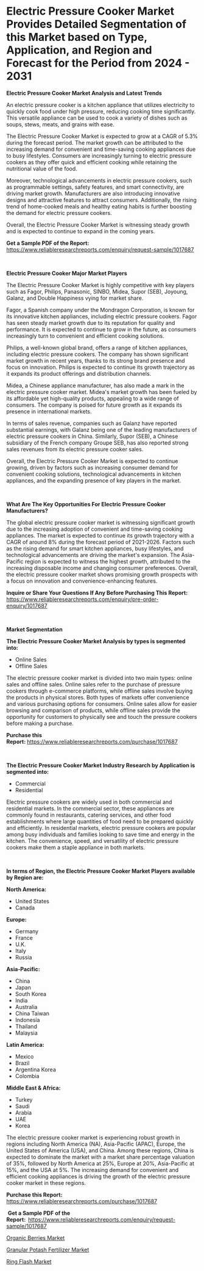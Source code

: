 <p><h1>Electric Pressure Cooker Market Provides Detailed Segmentation of this Market based on Type, Application, and Region and Forecast for the Period from 2024 - 2031</h1></p><p><strong>Electric Pressure Cooker Market Analysis and Latest Trends</strong></p>
<p><p>An electric pressure cooker is a kitchen appliance that utilizes electricity to quickly cook food under high pressure, reducing cooking time significantly. This versatile appliance can be used to cook a variety of dishes such as soups, stews, meats, and grains with ease.</p><p>The Electric Pressure Cooker Market is expected to grow at a CAGR of 5.3% during the forecast period. The market growth can be attributed to the increasing demand for convenient and time-saving cooking appliances due to busy lifestyles. Consumers are increasingly turning to electric pressure cookers as they offer quick and efficient cooking while retaining the nutritional value of the food.</p><p>Moreover, technological advancements in electric pressure cookers, such as programmable settings, safety features, and smart connectivity, are driving market growth. Manufacturers are also introducing innovative designs and attractive features to attract consumers. Additionally, the rising trend of home-cooked meals and healthy eating habits is further boosting the demand for electric pressure cookers.</p><p>Overall, the Electric Pressure Cooker Market is witnessing steady growth and is expected to continue to expand in the coming years.</p></p>
<p><strong>Get a Sample PDF of the Report:&nbsp;</strong> <a href="https://www.reliableresearchreports.com/enquiry/request-sample/1017687">https://www.reliableresearchreports.com/enquiry/request-sample/1017687</a></p>
<p>&nbsp;</p>
<p><strong>Electric Pressure Cooker Major Market Players</strong></p>
<p><p>The Electric Pressure Cooker Market is highly competitive with key players such as Fagor, Philips, Panasonic, SINBO, Midea, Supor (SEB), Joyoung, Galanz, and Double Happiness vying for market share. </p><p>Fagor, a Spanish company under the Mondragon Corporation, is known for its innovative kitchen appliances, including electric pressure cookers. Fagor has seen steady market growth due to its reputation for quality and performance. It is expected to continue to grow in the future, as consumers increasingly turn to convenient and efficient cooking solutions.</p><p>Philips, a well-known global brand, offers a range of kitchen appliances, including electric pressure cookers. The company has shown significant market growth in recent years, thanks to its strong brand presence and focus on innovation. Philips is expected to continue its growth trajectory as it expands its product offerings and distribution channels.</p><p>Midea, a Chinese appliance manufacturer, has also made a mark in the electric pressure cooker market. Midea's market growth has been fueled by its affordable yet high-quality products, appealing to a wide range of consumers. The company is poised for future growth as it expands its presence in international markets.</p><p>In terms of sales revenue, companies such as Galanz have reported substantial earnings, with Galanz being one of the leading manufacturers of electric pressure cookers in China. Similarly, Supor (SEB), a Chinese subsidiary of the French company Groupe SEB, has also reported strong sales revenues from its electric pressure cooker sales.</p><p>Overall, the Electric Pressure Cooker Market is expected to continue growing, driven by factors such as increasing consumer demand for convenient cooking solutions, technological advancements in kitchen appliances, and the expanding presence of key players in the market.</p></p>
<p>&nbsp;</p>
<p><strong>What Are The Key Opportunities For Electric Pressure Cooker Manufacturers?</strong></p>
<p><p>The global electric pressure cooker market is witnessing significant growth due to the increasing adoption of convenient and time-saving cooking appliances. The market is expected to continue its growth trajectory with a CAGR of around 8% during the forecast period of 2021-2026. Factors such as the rising demand for smart kitchen appliances, busy lifestyles, and technological advancements are driving the market's expansion. The Asia-Pacific region is expected to witness the highest growth, attributed to the increasing disposable income and changing consumer preferences. Overall, the electric pressure cooker market shows promising growth prospects with a focus on innovation and convenience-enhancing features.</p></p>
<p><strong>Inquire or Share Your Questions If Any Before Purchasing This Report:</strong> <a href="https://www.reliableresearchreports.com/enquiry/pre-order-enquiry/1017687">https://www.reliableresearchreports.com/enquiry/pre-order-enquiry/1017687</a></p>
<p>&nbsp;</p>
<p><strong>Market Segmentation</strong></p>
<p><strong>The Electric Pressure Cooker Market Analysis by types is segmented into:</strong></p>
<p><ul><li>Online Sales</li><li>Offline Sales</li></ul></p>
<p><p>The electric pressure cooker market is divided into two main types: online sales and offline sales. Online sales refer to the purchase of pressure cookers through e-commerce platforms, while offline sales involve buying the products in physical stores. Both types of markets offer convenience and various purchasing options for consumers. Online sales allow for easier browsing and comparison of products, while offline sales provide the opportunity for customers to physically see and touch the pressure cookers before making a purchase.</p></p>
<p><strong>Purchase this Report:&nbsp;</strong><a href="https://www.reliableresearchreports.com/purchase/1017687">https://www.reliableresearchreports.com/purchase/1017687</a></p>
<p>&nbsp;</p>
<p><strong>The Electric Pressure Cooker Market Industry Research by Application is segmented into:</strong></p>
<p><ul><li>Commercial</li><li>Residential</li></ul></p>
<p><p>Electric pressure cookers are widely used in both commercial and residential markets. In the commercial sector, these appliances are commonly found in restaurants, catering services, and other food establishments where large quantities of food need to be prepared quickly and efficiently. In residential markets, electric pressure cookers are popular among busy individuals and families looking to save time and energy in the kitchen. The convenience, speed, and versatility of electric pressure cookers make them a staple appliance in both markets.</p></p>
<p>&nbsp;</p>
<p><strong>In terms of Region, the Electric Pressure Cooker Market Players available by Region are:</strong></p>
<p>
    <p> <strong> North America: </strong>
        <ul>
            <li>United States</li>
            <li>Canada</li>
        </ul>
        </p> 
    <p> <strong> Europe: </strong>
        <ul>
            <li>Germany</li>
            <li>France</li>
            <li>U.K.</li>
            <li>Italy</li>
            <li>Russia</li>
        </ul>
        </p> 
    <p> <strong> Asia-Pacific: </strong>
        <ul>
            <li>China</li>
            <li>Japan</li>
            <li>South Korea</li>
            <li>India</li>
            <li>Australia</li>
            <li>China Taiwan</li>
            <li>Indonesia</li>
            <li>Thailand</li>
            <li>Malaysia</li>
        </ul>
        </p> 
    <p> <strong> Latin America: </strong>
        <ul>
            <li>Mexico</li>
            <li>Brazil</li>
            <li>Argentina Korea</li>
            <li>Colombia</li>
        </ul>
        </p> 
    <p> <strong> Middle East & Africa: </strong>
        <ul>
            <li>Turkey</li>
            <li>Saudi</li>
            <li>Arabia</li>
            <li>UAE</li>
            <li>Korea</li>
        </ul>
    </p>
    </p>
<p><p>The electric pressure cooker market is experiencing robust growth in regions including North America (NA), Asia-Pacific (APAC), Europe, the United States of America (USA), and China. Among these regions, China is expected to dominate the market with a market share percentage valuation of 35%, followed by North America at 25%, Europe at 20%, Asia-Pacific at 15%, and the USA at 5%. The increasing demand for convenient and efficient cooking appliances is driving the growth of the electric pressure cooker market in these regions.</p></p>
<p><strong>Purchase this Report: </strong><a href="https://www.reliableresearchreports.com/purchase/1017687">https://www.reliableresearchreports.com/purchase/1017687</a></p>
<p>&nbsp;<strong>Get a Sample PDF of the Report:&nbsp;&nbsp;</strong><a href="https://www.reliableresearchreports.com/enquiry/request-sample/1017687">https://www.reliableresearchreports.com/enquiry/request-sample/1017687</a></p>
<p><strong></strong></p>
<p><p><a href="https://invited-way-688.notion.site/Organic-Berries-Market-Analysis-Examines-its-Scope-on-Growth-Opportunities-and-Forecasted-Trends-Sp-6f8c238dea6c4d24a28f5761944b0093">Organic Berries Market</a></p><p><a href="https://butternut-bug-553.notion.site/Granular-Potash-Fertilizer-Market-Offers-Provide-Insightful-Data-for-the-Time-Period-from-2024-to-20-17f5f394620c4a638df96c613a7334a2">Granular Potash Fertilizer Market</a></p><p><a href="https://github.com/BryceTownsendr/Market-Research-Report-List-4/blob/main/ring-flash-market.md">Ring Flash Market</a></p></p>